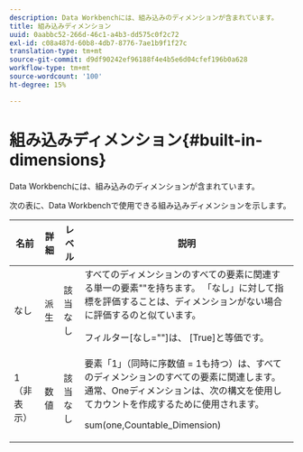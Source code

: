 ```yaml
---
description: Data Workbenchには、組み込みのディメンションが含まれています。
title: 組み込みディメンション
uuid: 0aabbc52-266d-46c1-a4b3-dd575c0f2c72
exl-id: c08a487d-60b8-4db7-8776-7ae1b9f1f27c
translation-type: tm+mt
source-git-commit: d9df90242ef96188f4e4b5e6d04cfef196b0a628
workflow-type: tm+mt
source-wordcount: '100'
ht-degree: 15%

---
```


# 組み込みディメンション{#built-in-dimensions}

Data Workbenchには、組み込みのディメンションが含まれています。

次の表に、Data Workbenchで使用できる組み込みディメンションを示します。

<table id="table_40796088B3484F98889859C59D525AD7"> 
 <thead> 
  <tr> 
   <th colname="col1" class="entry"> 名前 </th> 
   <th colname="col2" class="entry"> 詳細 </th> 
   <th colname="col3" class="entry"> レベル </th> 
   <th colname="col4" class="entry"> 説明 </th> 
  </tr> 
 </thead>
 <tbody> 
  <tr> 
   <td colname="col1"> なし </td> 
   <td colname="col2"> 派生 </td> 
   <td colname="col3"> 該当なし </td> 
   <td colname="col4">すべてのディメンションのすべての要素に関連する単一の要素""を持ちます。 「なし」に対して指標を評価することは、ディメンションがない場合に評価するのと似ています。 <p><span class="filepath">フィルター[なし=""]</span>は、<span class="filepath"> [True]</span>と等価です。 </p></td> 
  </tr> 
  <tr> 
   <td colname="col1"> 1（非表示） </td> 
   <td colname="col2"> 数値 </td> 
   <td colname="col3"> 該当なし </td> 
   <td colname="col4">要素「1」（同時に序数値<span class="filepath"> = 1</span>も持つ）は、すべてのディメンションのすべての要素に関連します。 通常、Oneディメンションは、次の構文を使用してカウントを作成するために使用されます。 <p><span class="filepath"> sum(one,Countable_Dimension)</span></p></td> 
  </tr> 
 </tbody> 
</table>
